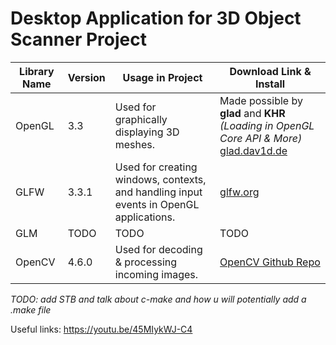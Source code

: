 
# Desktop Application for 3D Object Scanner Project

| Library Name | Version | Usage in Project | Download Link & Install |
| ------------ | ------- | ---------------- | --------------------------|
| OpenGL        | 3.3  | Used for graphically displaying 3D meshes. | Made possible by **glad** and **KHR** *(Loading in OpenGL Core API & More)*  [glad.dav1d.de](https://glad.dav1d.de/)|
| GLFW  | 3.3.1  | Used for creating windows, contexts, and handling input events in OpenGL applications. | [glfw.org](https://www.glfw.org/) |
| GLM  | TODO  | TODO | TODO |
| OpenCV       | 4.6.0  | Used for decoding & processing incoming images. | [OpenCV Github Repo](https://github.com/opencv/opencv) |

*TODO: add STB and talk about c-make and how u will potentially add a .make file*

Useful links:
https://youtu.be/45MIykWJ-C4
